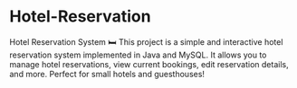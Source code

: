 # Hotel-Reservation
 Hotel Reservation System 🛏️ This project is a simple and interactive hotel reservation system implemented in Java and MySQL. It allows you to manage hotel reservations, view current bookings, edit reservation details, and more. Perfect for small hotels and guesthouses!
